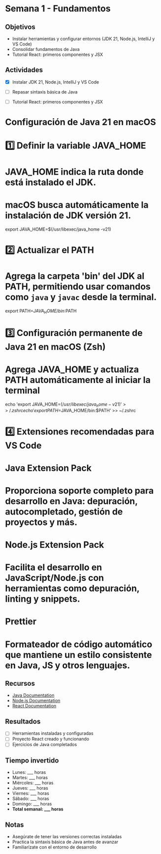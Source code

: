 # Semana 1 - Fundamentos

## Objetivos
- Instalar herramientas y configurar entornos (JDK 21, Node.js, IntelliJ y VS Code)
- Consolidar fundamentos de Java
- Tutorial React: primeros componentes y JSX

## Actividades
- [x] Instalar JDK 21, Node.js, IntelliJ y VS Code
- [ ] Repasar sintaxis básica de Java
- [ ] Tutorial React: primeros componentes y JSX


# Configuración de Java 21 en macOS

# 1️⃣ Definir la variable JAVA_HOME
# JAVA_HOME indica la ruta donde está instalado el JDK.
# macOS busca automáticamente la instalación de JDK versión 21.
export JAVA_HOME=$(/usr/libexec/java_home -v21)

# 2️⃣ Actualizar el PATH
# Agrega la carpeta 'bin' del JDK al PATH, permitiendo usar comandos como `java` y `javac` desde la terminal.
export PATH=$JAVA_HOME/bin:$PATH

# 3️⃣ Configuración permanente de Java 21 en macOS (Zsh)
# Agrega JAVA_HOME y actualiza PATH automáticamente al iniciar la terminal
echo 'export JAVA_HOME=$(/usr/libexec/java_home -v 21)' >> ~/.zshrc
echo 'export PATH=$JAVA_HOME/bin:$PATH' >> ~/.zshrc


# 4️⃣ Extensiones recomendadas para VS Code

# Java Extension Pack
# Proporciona soporte completo para desarrollo en Java: depuración, autocompletado, gestión de proyectos y más.

# Node.js Extension Pack
# Facilita el desarrollo en JavaScript/Node.js con herramientas como depuración, linting y snippets.

# Prettier
# Formateador de código automático que mantiene un estilo consistente en Java, JS y otros lenguajes.


## Recursos
- [Java Documentation](https://docs.oracle.com/en/java/)
- [Node.js Documentation](https://nodejs.org/en/docs/)
- [React Documentation](https://react.dev/)

## Resultados
- [ ] Herramientas instaladas y configuradas
- [ ] Proyecto React creado y funcionando
- [ ] Ejercicios de Java completados

## Tiempo invertido
- Lunes: ___ horas
- Martes: ___ horas
- Miércoles: ___ horas
- Jueves: ___ horas
- Viernes: ___ horas
- Sábado: ___ horas
- Domingo: ___ horas
- **Total semanal: ___ horas**

## Notas
- Asegúrate de tener las versiones correctas instaladas
- Practica la sintaxis básica de Java antes de avanzar
- Familiarízate con el entorno de desarrollo
